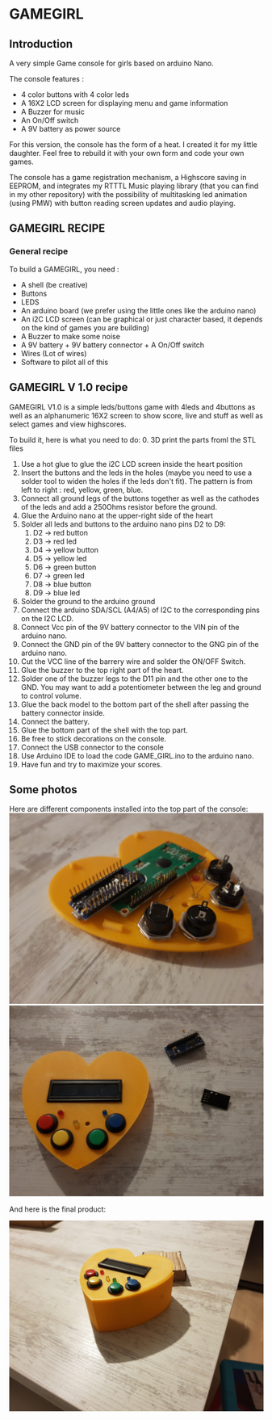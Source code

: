 # GAMEGIRL
## Introduction
A very simple Game console for girls based on arduino Nano.

The console features :
- 4 color buttons with 4 color leds
- A 16X2 LCD screen for displaying menu and game information
- A Buzzer for music
- An On/Off switch
- A 9V battery as power source

For this version, the console has the form of a heat. I created it for my little daughter. Feel free to rebuild it with your own form and code your own games.


The console has a game registration mechanism, a Highscore saving in EEPROM, and integrates my RTTTL Music playing library (that you can find in my other repository) with the possibility of multitasking led animation (using PMW) with button reading screen updates and audio playing.

## GAMEGIRL RECIPE
### General recipe
To build a GAMEGIRL, you need :
- A shell (be creative)
- Buttons
- LEDS
- An arduino board (we prefer using the little ones like the arduino nano)
- An i2C LCD screen (can be graphical or just character based, it depends on the kind of games you are building)
- A Buzzer to make some noise
- A 9V battery + 9V battery connector + A On/Off switch
- Wires (Lot of wires)
- Software to pilot all of this

## GAMEGIRL V 1.0 recipe
GAMEGIRL V1.0 is a simple leds/buttons game with 4leds and 4buttons as well as an alphanumeric 16X2 screen to show score, live and stuff as well as select games and view highscores.

To build it, here is what you need to do:
0. 3D print the parts froml the STL files
1. Use a hot glue to glue the i2C LCD screen inside the heart position
2. Insert the buttons and the leds in the holes (maybe you need to use a solder tool to widen the holes if the leds don't fit). The pattern is from left to right : red, yellow, green, blue.
3. Connect all ground legs of the buttons together as well as the cathodes of the leds and add a 250Ohms resistor before the ground.  
4. Glue the Arduino nano at the upper-right side of the heart
5. Solder all leds and buttons to the arduino nano pins D2 to D9:
    1. D2 -> red button
    2. D3 -> red led
    3. D4 -> yellow button
    4. D5 -> yellow led
    5. D6 -> green button
    6. D7 -> green led
    7. D8 -> blue button
    8. D9 -> blue led
6. Solder the ground to the arduino ground
7. Connect the arduino SDA/SCL (A4/A5) of I2C to the corresponding pins on the I2C LCD.
8. Connect Vcc pin of the 9V battery connector to the VIN pin of the arduino nano.
9. Connect the GND pin of the 9V battery connector to the GNG pin of the arduino nano.
10. Cut the VCC line of the barrery wire and solder the ON/OFF Switch.
11. Glue the buzzer to the top right part of the heart.
12. Solder one of the buzzer legs to the D11 pin and the other one to the GND. You may want to add a potentiometer between the leg and ground to control volume.
13. Glue the back model to the bottom part of the shell after passing the battery connector inside.
14. Connect the battery.
15. Glue the bottom part of the shell with the top part.
16. Be free to stick decorations on the console.
17. Connect the USB connector to the console
18. Use Arduino IDE to load the code GAME_GIRL.ino to the arduino nano.
19. Have fun and try to maximize your scores.

## Some photos
Here are different components installed into the top part of the console:
![Alt Text](photos/components.jpg?v=4&s=200)
![Alt Text](photos/Components_placed.jpg?v=4&s=200)

And here is the final product:

![Alt Text](photos/final_product.jpg?v=4&s=200)


